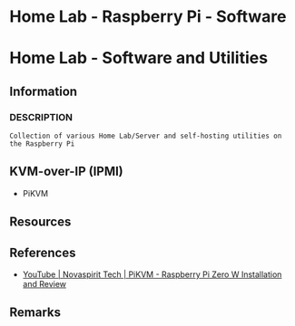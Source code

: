 # Home Lab - Raspberry Pi - Software 


# Home Lab - Software and Utilities

## Information
### DESCRIPTION 
```
Collection of various Home Lab/Server and self-hosting utilities on the Raspberry Pi
```

## KVM-over-IP (IPMI)
+ PiKVM

## Resources

## References
+ [YouTube | Novaspirit Tech | PiKVM - Raspberry Pi Zero W Installation and Review](https://youtu.be/xCL5AS0t5Is)

## Remarks
